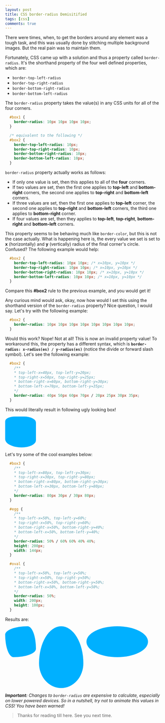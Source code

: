 ```yaml
---
layout: post
title: CSS border-radius Demisitified
tags: [css]
comments: true
---
```


There were times, when, to get the borders around any element was a tough task, and this was usually done by stitching multiple background images. But the real pain was to maintain them.

Fortunately, CSS came up with a solution and thus a property called `border-radius`. It's the shorthand property of the four well defined properties, which are:

- `border-top-left-radius`
- `border-top-right-radius`
- `border-bottom-right-radius`
- `border-bottom-left-radius`

The `border-radius` property takes the value(s) in any CSS units for all of the four corners.

~~~css
  #box1 {
    border-radius: 10px 10px 10px 10px;
  }

  /* equivalent to the following */
  #box2 {
    border-top-left-radius: 10px;
    border-top-right-radius: 10px;
    border-bottom-right-radius: 10px;
    border-bottom-left-radius: 10px;
  }
~~~

`border-radius` property actually works as follows:

- If only one value is set, then this applies to all of the **four** corners.
- If two values are set, then the first one applies to **top-left** and **bottom-right** corners, the second one applies to **top-right** and **bottom-left** corners.
- If three values are set, then the first one applies to **top-left** corner, the second one applies to **top-right** and **bottom-left** corners, the third one applies to **bottom-right** corner.
- If four values are set, then they applies to **top-left**, **top-right**, **bottom-right** and **bottom-left** corners.

This property seems to be behaving much like `border-color`, but this is not the case actually. What is happening here is, the every value we set is set to **x** (horizontally) and **y** (vertically) radius of the final corner's circle. Confused? The following example would help:

~~~css
  #box2 {
    border-top-left-radius: 10px 10px; /* x=10px, y=10px */
    border-top-right-radius: 10px 10px; /* x=10px, y=10px */
    border-bottom-right-radius: 10px 10px; /* x=10px, y=10px */
    border-bottom-left-radius: 10px 10px; /* x=10px, y=10px */
  }
~~~

Compare this **#box2** rule to the previous example, and you would get it!

Any curious mind would ask, okay, now how would I set this using the shorthand version of the `border-radius` property? Nice question, I would say. Let's try with the following example:

~~~css
  #box2 {
    border-radius: 10px 10px 10px 10px 10px 10px 10px 10px;
  }
~~~

Would this work? Nope! Not at all! This is now an invalid property value! To workaround this, the property has a different syntax, which is **`border-radius: x-radius(es) / y-radius(es)`** (notice the divide or forward slash symbol). Let's see the following example:

~~~css
  #box2 {
    /**
    * top-left-x=40px, top-left-y=20px;
    * top-right-x=50px, top-right-y=25px;
    * bottom-right-x=60px, bottom-right-y=30px;
    * bottom-left-x=70px, bottom-left-y=35px;
    */
    border-radius: 40px 50px 60px 70px / 20px 25px 30px 35px;
  }
~~~

This would literally result in following ugly looking box!

<div style="border-radius: 40px 50px 60px 70px / 20px 25px 30px 35px; margin-bottom: 10px; height:100px; width:100px; background-color:#00b0ff"></div>

Let's try some of the cool examples below:

~~~css
  #box3 {
    /**
    * top-left-x=80px, top-left-y=30px;
    * top-right-x=30px, top-right-y=80px;
    * bottom-right-x=80px, bottom-right-y=30px;
    * bottom-left-x=30px, bottom-left-y=80px;
    */
    border-radius: 80px 30px / 30px 80px;
  }

  #egg {
    /**
    * top-left-x=50%, top-left-y=60%;
    * top-right-x=50%, top-right-y=60%;
    * bottom-right-x=50%, bottom-right-y=40%;
    * bottom-left-x=50%, bottom-left-y=40%;
    */
    border-radius: 50% / 60% 60% 40% 40%;
    height: 200px;
    width: 144px;
  }

  #oval {
    /**
    * top-left-x=50%, top-left-y=50%;
    * top-right-x=50%, top-right-y=50%;
    * bottom-right-x=50%, bottom-right-y=50%;
    * bottom-left-x=50%, bottom-left-y=50%;
    */
    border-radius: 50%;
    width: 200px;
    height: 100px;
  }
~~~

Results are:

<div id="examples-container">
  <div id="box3" style="float: left; border-radius: 80px 30px / 30px 80px; height:100px; width:100px; background-color:#00b0ff"></div>
  <div id="egg" style="float: left; border-radius: 50% / 60% 60% 40% 40%; height:200px; width:144px; background-color:#00b0ff; margin: 0 10px;"></div>
  <div id="oval" style="float: left; border-radius: 50%; height:100px; width:200px; background-color:#00b0ff"></div>
</div>
<div style="clear:both; margin-bottom: 15px;"></div>

***Important:** Changes to `border-radius` are expensive to calculate, especially on lower powered devices. So in a nutshell, try not to animate this values in CSS!
You have been warned!*

>Thanks for reading till here. See you next time.

&nbsp;